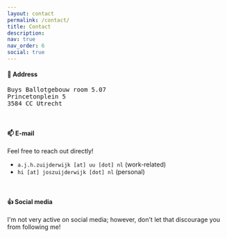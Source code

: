 ```yaml
---
layout: contact
permalink: /contact/
title: Contact
description: 
nav: true
nav_order: 6
social: true
---
```


#### 🏢 Address
<p style="font-family:monospace;">
Buys Ballotgebouw room 5.07 <br>
Princetonplein 5 <br>
3584 CC Utrecht <br>
</p>

<br>

#### 📫 E-mail
Feel free to reach out directly!
- `a.j.h.zuijderwijk [at] uu [dot] nl` (work-related)
- `hi [at] joszuijderwijk [dot] nl` (personal)

<br>

#### 👍 Social media
I'm not very active on social media; however, don't let that discourage you from following me!
